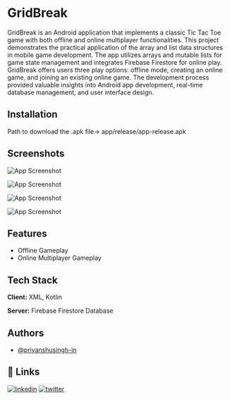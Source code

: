 
# GridBreak

GridBreak is an Android application that
implements a classic Tic Tac Toe game
with both offline and online multiplayer
functionalities. This project demonstrates
the practical application of the array and
list data structures in mobile game
development. The app utilizes arrays and
mutable lists for game state management
and integrates Firebase Firestore for
online play. GridBreak offers users three
play options: offline mode, creating an
online game, and joining an existing
online game. The development process
provided valuable insights into Android
app development, real-time database
management, and user interface design.

## Installation

Path to download the .apk file-> app/release/app-release.apk
    
## Screenshots

![App Screenshot](https://i.postimg.cc/Yv2H74hN/2.jpg)

![App Screenshot](https://i.postimg.cc/vcsyP2yN/3.jpg)

![App Screenshot](https://i.postimg.cc/GHxC6Phh/1.jpg)

![App Screenshot](https://i.postimg.cc/CdDYsT38/4.jpg)

## Features

- Offline Gameplay
- Online Multiplayer Gameplay


## Tech Stack

**Client:** XML, Kotlin

**Server:** Firebase Firestore Database

## Authors

- [@priyanshusingh-in](https://github.com/priyanshusingh-in)

## 🔗 Links
[![linkedin](https://img.shields.io/badge/linkedin-0A66C2?style=for-the-badge&logo=linkedin&logoColor=white)](https://www.linkedin.com/in/priyanshusingh-in/)
[![twitter](https://img.shields.io/badge/twitter-1DA1F2?style=for-the-badge&logo=twitter&logoColor=white)](https://twitter.com/iPriyanshu_S)

